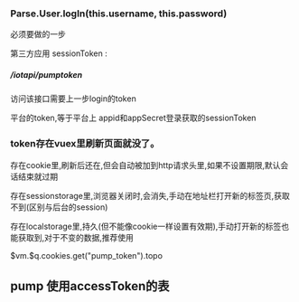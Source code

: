 ### Parse.User.logIn(this.username, this.password)
必须要做的一步


第三方应用 
 sessionToken : 

#####  /iotapi/pumptoken 
访问该接口需要上一步login的token

平台的token,等于平台上 appid和appSecret登录获取的sessionToken

### 


### token存在vuex里刷新页面就没了。

存在cookie里,刷新后还在,但会自动被加到http请求头里,如果不设置期限,默认会话结束就过期



存在sessionstorage里,浏览器关闭时,会消失,手动在地址栏打开新的标签页,获取不到(区别与后台的session)

存在localstorage里,持久(但不能像cookie一样设置有效期),手动打开新的标签也能获取到,对于不变的数据,推荐使用


\$vm.$q.cookies.get("pump_token").topo


## pump 使用accessToken的表
